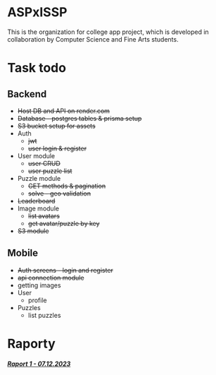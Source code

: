 # ASPxISSP
This is the organization for college app project, which is developed in collaboration by Computer Science and Fine Arts students.

# Task todo

## Backend
* ~~Host DB and API on render.com~~
* ~~Database - postgres tables & prisma setup~~
* ~~S3 bucket setup for assets~~
* Auth
    * ~~jwt~~
    * ~~user login & register~~
* User module
    * ~~user CRUD~~
    * ~~user puzzle list~~
* Puzzle module
    * ~~GET methods & pagination~~
    * ~~solve - geo validation~~
* ~~Leaderboard~~
* Image module
    * ~~list avatars~~
    * ~~get avatar/puzzle by key~~
* ~~S3 module~~

## Mobile
* ~~Auth screens - login and register~~
* ~~api connection module~~
* getting images
* User
    * profile
* Puzzles
    * list puzzles

# Raporty
##### [Raport 1 - 07.12.2023](https://uniwroc-my.sharepoint.com/:p:/g/personal/322854_uwr_edu_pl/EUbfOyLDm0RBksYP_SeoPQoBHla8YqJoA766J4E4qMGhFw?e=pXheZW)

